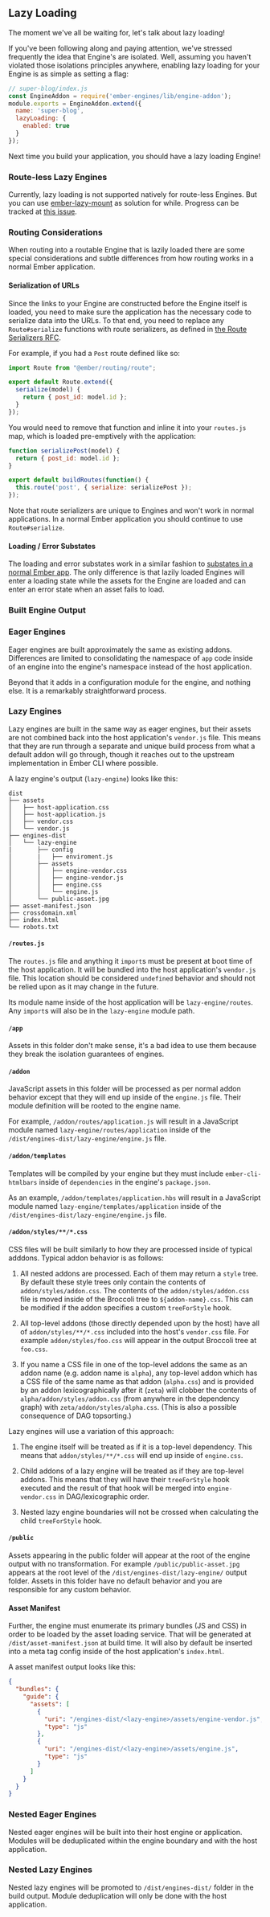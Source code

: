 ## Lazy Loading

The moment we've all be waiting for, let's talk about lazy loading!

If you've been following along and paying attention, we've stressed frequently the idea that Engine's are isolated. Well, assuming you haven't violated those isolations principles anywhere, enabling lazy loading for your Engine is as simple as setting a flag:

```js
// super-blog/index.js
const EngineAddon = require('ember-engines/lib/engine-addon');
module.exports = EngineAddon.extend({
  name: 'super-blog',
  lazyLoading: {
    enabled: true
  }
});
```

Next time you build your application, you should have a lazy loading Engine!

### Route-less Lazy Engines

Currently, lazy loading is not supported natively for route-less Engines. But you can use [ember-lazy-mount](https://github.com/buschtoens/ember-lazy-mount) as solution for while. Progress can be tracked at [this issue](https://github.com/ember-engines/ember-engines/issues/232).

### Routing Considerations

When routing into a routable Engine that is lazily loaded there are some special considerations and subtle differences from how routing works in a normal Ember application.

#### Serialization of URLs

Since the links to your Engine are constructed before the Engine itself is loaded, you need to make sure the application has the necessary code to serialize data into the URLs. To that end, you need to replace any `Route#serialize` functions with route serializers, as defined in [the Route Serializers RFC](https://github.com/emberjs/rfcs/blob/master/text/0120-route-serializers.md).

For example, if you had a `Post` route defined like so:

```js
import Route from "@ember/routing/route";

export default Route.extend({
  serialize(model) {
    return { post_id: model.id };
  }
});
```

You would need to remove that function and inline it into your `routes.js` map, which is loaded pre-emptively with the application:

```js
function serializePost(model) {
  return { post_id: model.id };
}

export default buildRoutes(function() {
  this.route('post', { serialize: serializePost });
});
```

Note that route serializers are unique to Engines and won't work in normal applications. In a normal Ember application you should continue to use `Route#serialize`.

#### Loading / Error Substates

The loading and error substates work in a similar fashion to [substates in a normal Ember app](https://guides.emberjs.com/release/routing/loading-and-error-substates/). The only difference is that lazily loaded Engines will enter a loading state while the assets for the Engine are loaded and can enter an error state when an asset fails to load.

### Built Engine Output

### Eager Engines

Eager engines are built approximately the same as existing addons. Differences are limited to consolidating the namespace of `app` code inside of an engine into the engine's namespace instead of the host application.

Beyond that it adds in a configuration module for the engine, and nothing else. It is a remarkably straightforward process.

### Lazy Engines

Lazy engines are built in the same way as eager engines, but their assets are not combined back into the host application's `vendor.js` file. This means that they are run through a separate and unique build process from what a default addon will go through, though it reaches out to the upstream implementation in Ember CLI where possible.

A lazy engine's output (`lazy-engine`) looks like this:

```
dist
├── assets
│   ├── host-application.css
│   ├── host-application.js
│   ├── vendor.css
│   └── vendor.js
├── engines-dist
│   └── lazy-engine
|       ├── config
│       |   ├── enviroment.js
│       ├── assets
│       │   ├── engine-vendor.css
│       │   ├── engine-vendor.js
│       │   ├── engine.css
│       │   └── engine.js
│       └── public-asset.jpg
├── asset-manifest.json
├── crossdomain.xml
├── index.html
└── robots.txt
```

#### `/routes.js`

 The `routes.js` file and anything it `import`s must be present at boot time of
the host application. It will be bundled into the host application's `vendor.js`
file. This location should be considered `undefined` behavior and should not be
relied upon as it may change in the future.

 Its module name inside of the host application will be `lazy-engine/routes`. Any
`import`s will also be in the `lazy-engine` module path.

 #### `/app`

 Assets in this folder don't make sense, it's a bad idea to use them because they break the
isolation guarantees of engines.

 #### `/addon`

JavaScript assets in this folder will be processed as per normal addon behavior
except that they will end up inside of the `engine.js` file. Their module
definition will be rooted to the engine name.

 For example, `/addon/routes/application.js` will result in a JavaScript module
named `lazy-engine/routes/application` inside of the
`/dist/engines-dist/lazy-engine/engine.js` file.

 #### `/addon/templates`

 Templates will be compiled by your engine but they must include
`ember-cli-htmlbars` inside of `dependencies` in the engine's `package.json`. 

 As an example, `/addon/templates/application.hbs` will result in a JavaScript
module named `lazy-engine/templates/application` inside of the
`/dist/engines-dist/lazy-engine/engine.js` file.

 #### `/addon/styles/**/*.css`

CSS files will be built similarly to how they are processed inside of typical
adddons. Typical addon behavior is as follows:

1. All nested addons are processed. Each of them may return a `style` tree. By
default these style trees only contain the contents of `addon/styles/addon.css`.
The contents of the `addon/styles/addon.css` file is moved inside of the
Broccoli tree to `${addon-name}.css`. This can be modified if the addon
specifies a custom `treeForStyle` hook.

2. All top-level addons (those directly depended upon by the host) have all of
`addon/styles/**/*.css` included into the host's `vendor.css` file. For example
`addon/styles/foo.css` will appear in the output Broccoli tree at `foo.css`.

3. If you name a CSS file in one of the top-level addons the same as an addon
name (e.g. addon name is `alpha`), any top-level addon which has a CSS file
of the same name as that addon (`alpha.css`) and is provided by an addon
lexicographically after it (`zeta`) will clobber the contents of
`alpha/addon/styles/addon.css` (from anywhere in the dependency graph) with
`zeta/addon/styles/alpha.css`. (This is also a possible consequence of DAG
topsorting.)

Lazy engines will use a variation of this approach:

1. The engine itself will be treated as if it is a top-level dependency. This
means that `addon/styles/**/*.css` will end up inside of `engine.css`.

2. Child addons of a lazy engine will be treated as if they are top-level
addons. This means that they will have their `treeForStyle` hook executed and
the result of that hook will be merged into `engine-vendor.css` in
DAG/lexicographic order.

3. Nested lazy engine boundaries will not be crossed when calculating the child
`treeForStyle` hook.

 #### `/public`

Assets appearing in the public folder will appear at the root of the engine
output with no transformation. For example `/public/public-asset.jpg` appears at
the root level of the `/dist/engines-dist/lazy-engine/` output folder. Assets in
this folder have no default behavior and you are responsible for any custom
behavior.

 #### Asset Manifest

Further, the engine must enumerate its primary bundles (JS and CSS) in order to
be loaded by the asset loading service. That will be generated at
`/dist/asset-manifest.json` at build time. It will also by default be inserted
into a meta tag config inside of the host application's `index.html`.

A asset manifest output looks like this:

```json
{
  "bundles": {
    "guide": {
      "assets": [
        {
          "uri": "/engines-dist/<lazy-engine>/assets/engine-vendor.js",
          "type": "js"
        },
        {
          "uri": "/engines-dist/<lazy-engine>/assets/engine.js",
          "type": "js"
        }
      ]
    }
  }
}
```

 ### Nested Eager Engines

Nested eager engines will be built into their host engine or application.
Modules will be deduplicated within the engine boundary and with the host
application.

 ### Nested Lazy Engines

Nested lazy engines will be promoted to `/dist/engines-dist/` folder in the
build output. Module deduplication will only be done with the host application.
